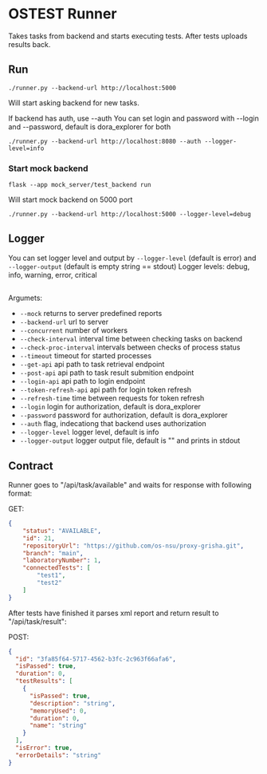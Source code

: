 # OSTEST Runner

Takes tasks from backend and starts executing tests.
After tests uploads results back.

## Run

```
./runner.py --backend-url http://localhost:5000
```

Will start asking backend for new tasks.

If backend has auth, use --auth
You can set login and password with --login and --password, default is dora_explorer for both

```
./runner.py --backend-url http://localhost:8080 --auth --logger-level=info
```

### Start mock backend

```
flask --app mock_server/test_backend run
```

Will start mock backend on 5000 port

```
./runner.py --backend-url http://localhost:5000 --logger-level=debug
```
## Logger

You can set logger level and output by ```--logger-level``` (default is error) and ```--logger-output``` (default is empty string == stdout)
Logger levels: debug, info, warning, error, critical

##

Argumets:

 - ```--mock``` returns to server predefined reports
 - ```--backend-url``` url to server
 - ```--concurrent``` number of workers
 - ```--check-interval``` interval time between checking tasks on backend
 - ```--check-proc-interval``` intervals between checks of process status
 - ```--timeout``` timeout for started processes
 - ```--get-api``` api path to task retrieval endpoint
 - ```--post-api``` api path to task result submition endpoint
 - ```--login-api``` api path to login endpoint
 - ```--token-refresh-api``` api path for login token refresh
 - ```--refresh-time``` time between requests for token refresh
 - ```--login``` login for authorization, default is dora_explorer
 - ```--password``` password for authorization, default is dora_explorer
 - ```--auth``` flag, indecationg that backend uses authorization
 - ```--logger-level``` logger level, default is info
 - ```--logger-output``` logger output file, default is "" and prints in stdout

## Contract

Runner goes to "/api/task/available" and waits for response with following format:

GET:
```json
{
    "status": "AVAILABLE",
    "id": 21,
    "repositoryUrl": "https://github.com/os-nsu/proxy-grisha.git",
    "branch": "main",
    "laboratoryNumber": 1,
    "connectedTests": [
        "test1",
        "test2"
    ]
}
```

After tests have finished it parses xml report and return result to "/api/task/result":

POST:
```json
{
  "id": "3fa85f64-5717-4562-b3fc-2c963f66afa6",
  "isPassed": true,
  "duration": 0,
  "testResults": [
    {
      "isPassed": true,
      "description": "string",
      "memoryUsed": 0,
      "duration": 0,
      "name": "string"
    }
  ],
  "isError": true,
  "errorDetails": "string"
}
```